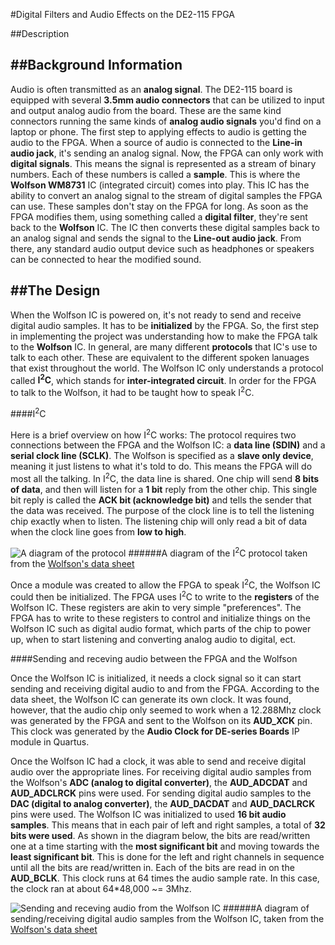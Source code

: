 

#Digital Filters and Audio Effects on the DE2-115 FPGA

##Description

##Background Information
---
Audio is often transmitted as an **analog signal**. The DE2-115 board is equipped with several **3.5mm audio connectors** that can be utilized to input and output analog audio from the board. These are the same kind connectors running the same kinds of **analog audio signals** you'd find on a laptop or phone. The first step to applying effects to audio is getting the audio to the FPGA. When a source of audio is connected to the **Line-in audio jack**, it's sending an analog signal. Now, the FPGA can only work with **digital signals**. This means the signal is represented as a stream of binary numbers. Each of these numbers is called a **sample**. This is where the **Wolfson WM8731** IC (integrated circuit) comes into play. This IC has the ability to convert an analog signal to the stream of digital samples the FPGA can use. These samples don't stay on the FPGA for long. As soon as the FPGA modifies them, using something called a **digital filter**,  they're sent back to the **Wolfson** IC. The IC then converts these digital samples back to an analog signal and sends the signal to the **Line-out audio jack**. From there, any standard audio output device such as headphones or speakers can be connected to hear the modified sound.



##The Design
---
When the Wolfson IC is powered on, it's not ready to send and receive digital audio samples. It has to be **initialized** by the FPGA. So, the first step in implementing the project was understanding how to make the FPGA talk to the **Wolfson** IC. In general, are many different **protocols** that IC's use to talk to each other. These are equivalent to the different spoken lanuages that exist throughout the world. The Wolfson IC only understands a protocol called **I<sup>2</sup>C**, which stands for **inter-integrated circuit**. In order for the FPGA to talk to the Wolfson, it had to be taught how to speak I<sup>2</sup>C.

####I<sup>2</sup>C

Here is a brief overview on how I<sup>2</sup>C works: The protocol requires two connections between the FPGA and the Wolfson IC: a **data line (SDIN)** and a **serial clock line (SCLK)**. The Wolfson is specified as a **slave only device**, meaning it just listens to what it's told to do. This means the FPGA will do most all the talking. In I<sup>2</sup>C, the data line is shared. One chip will send **8 bits of data**, and then will listen for a **1 bit** reply from the other chip. This single bit reply is called the **ACK bit (acknowledge bit)** and tells the sender that the data was received. The purpose of the clock line is to tell the listening chip exactly when to listen. The listening chip will only read a bit of data when the clock line goes from **low to high**.

![A diagram of the protocol](http://i.imgur.com/2imuBRP.png)
######A diagram of the I<sup>2</sup>C protocol taken from the [Wolfson's data sheet](https://www.rockbox.org/wiki/pub/Main/DataSheets/WM8731_8731L.pdf)

Once a module was created to allow the FPGA to speak I<sup>2</sup>C, the Wolfson IC could then be initialized. The FPGA uses I<sup>2</sup>C to write to the **registers** of the Wolfson IC. These registers are akin to very simple "preferences". The FPGA has to write to these registers to control and initialize things on the Wolfson IC such as digital audio format, which parts of the chip to power up,  when to start listening and converting analog audio to digital, ect.

####Sending and receving audio between the FPGA and the Wolfson

Once the Wolfson IC is initialized, it needs a clock signal so it can start sending and receiving digital audio to and from the FPGA. According to the data sheet, the Wolfson IC can generate its own clock. It was found, however, that the audio chip only seemed to work when a 12.288Mhz clock was generated by the FPGA and sent to the Wolfson on its **AUD_XCK** pin. This clock was generated by the **Audio Clock for DE-series Boards** IP module in Quartus. 

Once the Wolfson IC had a clock, it was able to send and receive digital audio over the appropriate lines. For receiving digital audio samples from the Wolfson's **ADC (analog to digital converter)**, the **AUD_ADCDAT** and **AUD_ADCLRCK** pins were used. For sending digital audio samples to the **DAC (digital to analog converter)**, the **AUD_DACDAT** and **AUD_DACLRCK** pins were used. The Wolfson IC was initialized to used **16 bit audio samples**. This means that in each pair of left and right samples, a total of **32 bits were used**. As shown in the diagram below, the bits are read/written one at a time starting with the **most significant bit** and moving towards the **least significant bit**. This is done for the left and right channels in sequence until all the bits are read/written in. Each of the bits are read in on the **AUD_BCLK**. This clock runs at 64 times the audio sample rate. In this case, the clock ran at about 64*48,000 ~= 3Mhz. 

![Sending and receving audio from the Wolfson IC](http://i.imgur.com/MicVc7Y.png)
######A diagram of sending/receiving digital audio samples from the Wolfson IC, taken from the [Wolfson's data sheet](https://www.rockbox.org/wiki/pub/Main/DataSheets/WM8731_8731L.pdf)
